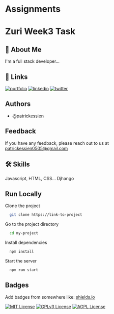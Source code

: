 # Assignments

#   Zuri    Week3 Task




## 🚀 About Me
I'm a full stack developer...


## 🔗 Links
[![portfolio](https://img.shields.io/badge/my_portfolio-000?style=for-the-badge&logo=ko-fi&logoColor=white)](https://katherineoelsner.com/patrickessien)
[![linkedin](https://img.shields.io/badge/linkedin-0A66C2?style=for-the-badge&logo=linkedin&logoColor=white)](https://www.linkedin.com/patrickessien)
[![twitter](https://img.shields.io/badge/twitter-1DA1F2?style=for-the-badge&logo=twitter&logoColor=white)](https://twitter.com/patrickessien)


## Authors

- [@patrickessien](https://www.github.com/patrickessien)


## Feedback

If you have any feedback, please reach out to us at patrickessien0505@gmail.com


## 🛠 Skills
Javascript, HTML, CSS... Djhango


## Run Locally

Clone the project

```bash
  git clone https://link-to-project
```

Go to the project directory

```bash
  cd my-project
```

Install dependencies

```bash
  npm install
```

Start the server

```bash
  npm run start
```


## Badges

Add badges from somewhere like: [shields.io](https://shields.io/)

[![MIT License](https://img.shields.io/badge/License-MIT-green.svg)](https://choosealicense.com/licenses/mit/)
[![GPLv3 License](https://img.shields.io/badge/License-GPL%20v3-yellow.svg)](https://opensource.org/licenses/)
[![AGPL License](https://img.shields.io/badge/license-AGPL-blue.svg)](http://www.gnu.org/licenses/agpl-3.0)

